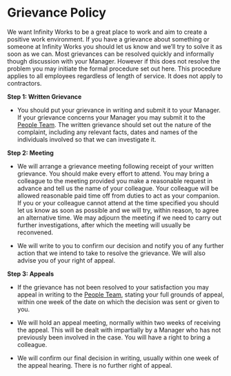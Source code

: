 # Grievance Policy
We want Infinity Works to be a great place to work and aim to create a positive work environment.  If you have a grievance about something or someone at Infinity Works you should let us know and we’ll try to solve it as soon as we can.  Most grievances can be resolved quickly and informally though discussion with your Manager.  However if this does not resolve the problem you may initiate the formal procedure set out here.  This procedure applies to all employees regardless of length of service. It does not apply to contractors. 

**Step 1: Written Grievance**
- You should put your grievance in writing and submit it to your Manager.  If your grievance concerns your Manager you may submit it to the [People Team](mailto:people@infinityworks.com).  The written grievance should set out the nature of the complaint, including any relevant facts, dates and names of the individuals involved so that we can investigate it. 

**Step 2: Meeting**
- We will arrange a grievance meeting following receipt of your written grievance.  You should make every effort to attend.  You may bring a colleague to the meeting provided you make a reasonable request in advance and tell us the name of your colleague.  Your colleague will be allowed reasonable paid time off from duties to act as your companion.  If you or your colleague cannot attend at the time specified you should let us know as soon as possible and we will try, within reason, to agree an alternative time.  We may adjourn the meeting if we need to carry out further investigations, after which the meeting will usually be reconvened.  

- We will write to you to confirm our decision and notify you of any further action that we intend to take to resolve the grievance.  We will also advise you of your right of appeal. 

**Step 3: Appeals**
- If the grievance has not been resolved to your satisfaction you may appeal in writing to the [People Team](mailto:people@infinityworks.com), stating your full grounds of appeal, within one week of the date on which the decision was sent or given to you. 

- We will hold an appeal meeting, normally within two weeks of receiving the appeal.  This will be dealt with impartially by a Manager who has not previously been involved in the case.  You will have a right to bring a colleague. 

- We will confirm our final decision in writing, usually within one week of the appeal hearing.  There is no further right of appeal.  

